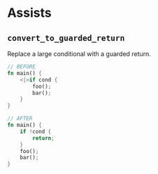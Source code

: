 # Assists

## `convert_to_guarded_return`

Replace a large conditional with a guarded return.

```rust
// BEFORE
fn main() {
    <|>if cond {
        foo();
        bar();
    }
}

// AFTER
fn main() {
    if !cond {
        return;
    }
    foo();
    bar();
}
```
